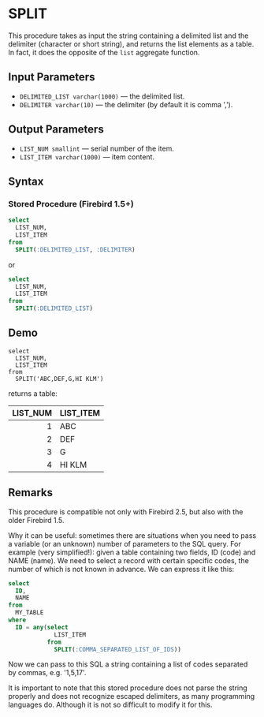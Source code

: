 SPLIT
=====

This procedure takes as input the string containing a delimited list and the delimiter (character or short string), and returns the list elements as a table. In fact, it does the opposite of the `list` aggregate function.

Input Parameters
----------------

* `DELIMITED_LIST varchar(1000)` — the delimited list.
* `DELIMITER varchar(10)` — the delimiter (by default it is comma ',').

Output Parameters
-----------------

* `LIST_NUM smallint` — serial number of the item.
* `LIST_ITEM varchar(1000)` — item content.

Syntax
------

### Stored Procedure (Firebird 1.5+)

``` sql
select
  LIST_NUM,
  LIST_ITEM
from
  SPLIT(:DELIMITED_LIST, :DELIMITER)
```

or

``` sql
select
  LIST_NUM,
  LIST_ITEM
from
  SPLIT(:DELIMITED_LIST)
```

Demo
----

```
select
  LIST_NUM,
  LIST_ITEM
from
  SPLIT('ABC,DEF,G,HI KLM')
```

returns a table:

|LIST_NUM|LIST_ITEM|
|-------:|---------|
|1       |ABC      |
|2       |DEF      |
|3       |G        |
|4       |HI KLM   |

Remarks
-------

This procedure is compatible not only with Firebird 2.5, but also with the older Firebird 1.5.

Why it can be useful: sometimes there are situations when you need to pass a variable (or an unknown) number of parameters to the SQL query. For example (very simplified!): given a table containing two fields, ID (code) and NAME (name). We need to select a record with certain specific codes, the number of which is not known in advance. We can express it like this:

``` sql
select
  ID,
  NAME
from
  MY_TABLE
where
  ID = any(select
             LIST_ITEM
           from
             SPLIT(:COMMA_SEPARATED_LIST_OF_IDS))
```

Now we can pass to this SQL a string containing a list of codes separated by commas, e.g. '1,5,17'.

It is important to note that this stored procedure does not parse the string properly and does not recognize escaped delimiters, as many programming languages do. Although it is not so difficult to modify it for this.
